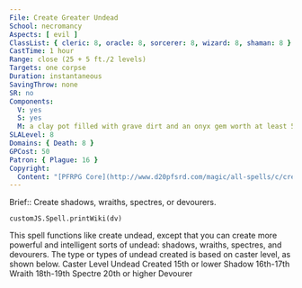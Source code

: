 ```yaml
---
File: Create Greater Undead
School: necromancy
Aspects: [ evil ]
ClassList: { cleric: 8, oracle: 8, sorcerer: 8, wizard: 8, shaman: 8 }
CastTime: 1 hour
Range: close (25 + 5 ft./2 levels)
Targets: one corpse
Duration: instantaneous
SavingThrow: none
SR: no
Components:
  V: yes
  S: yes
  M: a clay pot filled with grave dirt and an onyx gem worth at least 50 gp per HD of the undead to be created
SLALevel: 8
Domains: { Death: 8 }
GPCost: 50
Patron: { Plague: 16 }
Copyright:
  Content: "[PFRPG Core](http://www.d20pfsrd.com/magic/all-spells/c/create-undead)"
---
```

Brief:: Create shadows, wraiths, spectres, or devourers.

```dataviewjs
customJS.Spell.printWiki(dv)
```

This spell functions like create undead, except that you can create more powerful and intelligent sorts of undead: shadows, wraiths, spectres, and devourers. The type or types of undead created is based on caster level, as shown below. Caster Level Undead Created 15th or lower Shadow 16th-17th Wraith 18th-19th Spectre 20th or higher Devourer

